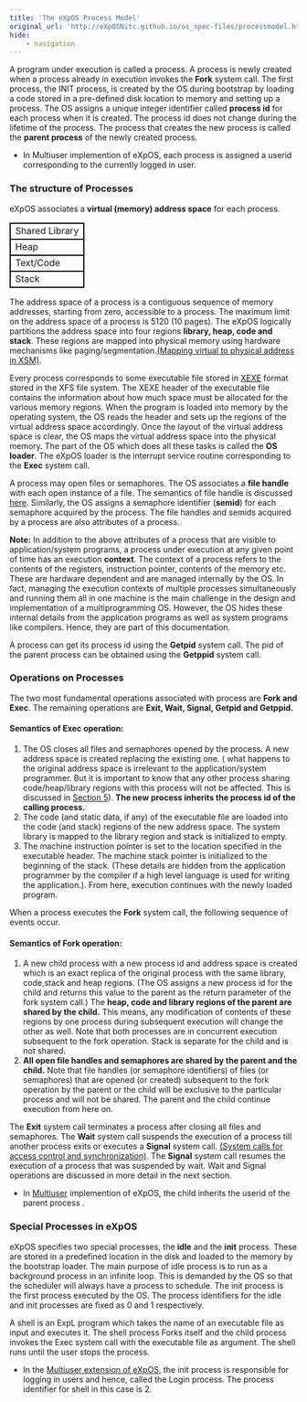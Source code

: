 ```yaml
---
title: 'The eXpOS Process Model'
original_url: 'http://eXpOSNitc.github.io/os_spec-files/processmodel.html'
hide:
    - navigation
---
```


A program under execution is called a process. A process is newly created when a process already in execution invokes the **Fork** system call. The first process, the INIT process, is created by the OS during bootstrap by loading a code stored in a pre-defined disk location to memory and setting up a process. The OS assigns a unique integer identifier called **process id** for each process when it is created. The process id does not change during the lifetime of the process. The process that creates the new process is called the **parent process** of the newly created process.

* In Multiuser implemention of eXpOS, each process is assigned a userid corresponding to the currently logged in user.


### The structure of Processes

eXpOS associates a **virtual (memory) address space** for each process.


<table class="table table-bordered">
<tbody><tr style="border: 2px solid black;">
<td>Shared Library</td>
</tr>
<tr style="border: 2px solid black;">
<td>Heap</td>
</tr>
<tr style="border: 2px solid black;">
<td>Text/Code</td>
</tr>
<tr style="border: 2px solid black;">
<td>Stack</td>
</tr>
</tbody></table>


 The address space of a process is a contiguous sequence of memory addresses, starting from zero, accessible to a process. The maximum limit on the address space of a process is 5120 (10 pages). The eXpOS logically partitions the address space into four regions **library, heap, code and stack**. These regions are mapped into physical memory using hardware mechanisms like paging/segmentation.[(Mapping virtual to physical address in XSM)](../arch-spec/paging-hardware.md).


Every process corresponds to some executable file stored in [XEXE](../abi.md#xexe-executable-file-format) format stored in the XFS file system. The XEXE header of the executable file contains the information about how much space must be allocated for the various memory regions. When the program is loaded into memory by the operating system, the OS reads the header and sets up the regions of the virtual address space accordingly. Once the layout of the virtual address space is clear, the OS maps the virtual address space into the physical memory. The part of the OS which does all these tasks is called the **OS loader**. The eXpOS loader is the interrupt service routine corresponding to the **Exec** system call. 


A process may open files or semaphores. The OS associates a **file handle** with each open instance of a file. The semantics of file handle is discussed [here](systemcallinterface.md#filesystemcalls). Similarly, the OS assigns a semaphore identifier (**semid**) for each semaphore acquired by the process. The file handles and semids acquired by a process are also attributes of a process. 


**Note:** In addition to the above attributes of a process that are visible to application/system programs, a process under execution at any given point of time has an execution **context**. The context of a process refers to the contents of the registers, instruction pointer, contents of the memory etc. These are hardware dependent and are managed internally by the OS. In fact, managing the execution contexts of multiple processes simultaneously and running them all in one machine is the main challenge in the design and implementation of a multiprogramming OS. However, the OS hides these internal details from the application programs as well as system programs like compilers. Hence, they are part of this documentation.


A process can get its process id using the **Getpid** system call. The pid of the parent process can be obtained using the **Getppid** system call.








### Operations on Processes





The two most fundamental operations associated with process are **Fork and Exec**. The remaining operations are **Exit, Wait, Signal, Getpid and Getppid.**


#### Semantics of Exec operation:


1. The OS closes all files and semaphores opened by the process. A new address space is created replacing the existing one. ( what happens to the original address space is irrelevant to the application/system programmer. But it is important to know that any other process sharing code/heap/library regions with this process will not be affected. This is discussed in [Section 5](synchronization.md)). **The new process inherits the process id of the calling process.**
2. The code (and static data, if any) of the executable file are loaded into the code (and stack) regions of the new address space. The system library is mapped to the library region and stack is initialized to empty.
3. The machine instruction pointer is set to the location specified in the executable header. The machine stack pointer is initialized to the beginning of the stack. (These details are hidden from the application programmer by the compiler if a high level language is used for writing the application.). From here, execution continues with the newly loaded program.


When a process executes the **Fork** system call, the following sequence of events occur.


#### Semantics of Fork operation:


1. A new child process with a new process id and address space is created which is an exact replica of the original process with the same library, code,stack and heap regions. (The OS assigns a new process id for the child and returns this value to the parent as the return parameter of the fork system call.) The **heap, code and library regions of the parent are shared by the child.** This means, any modification of contents of these regions by one process during subsequent execution will change the other as well. Note that both processes are in concurrent execution subsequent to the fork operation. Stack is separate for the child and is not shared.
2. **All open file handles and semaphores are shared by the parent and the child.** Note that file handles (or semaphore identifiers) of files (or semaphores) that are opened (or created) subsequent to the fork operation by the parent or the child will be exclusive to the particular process and will not be shared. 
The parent and the child continue execution from here on.


The **Exit** system call terminates a process after closing all files and semaphores. The **Wait** system call suspends the execution of a process till another process exits or executes a **Signal** system call. [(System calls for access control and synchronization)](systemcallinterface.md#synsystemcalls). The **Signal** system call resumes the execution of a process that was suspended by wait. Wait and Signal operations are discussed in more detail in the next section.


* In  [Multiuser](multiuser.md)  implemention of eXpOS, the child inherits the userid of the parent process .









### Special Processes in eXpOS

eXpOS specifies two special processes, the **idle** and the **init** process. These are stored in a predefined location in the disk and loaded to the memory by the bootstrap loader. The main purpose of idle process is to run as a background process in an infinite loop. This is demanded by the OS so that the scheduler will always have a process to schedule. The init process is the first process executed by the OS. The process identifiers for the idle and init processes are fixed as 0 and 1 respectively.


A shell is an ExpL program which takes the name of an executable file as input and executes it. The shell process Forks itself and the child process invokes the Exec system call with the executable file as argument. The shell runs until the user stops the process. 


* In the [Multiuser extension of eXpOS](multiuser.md), the init process is responsible for logging in users and hence, called the Login process. The process identifier for shell in this case is 2.
